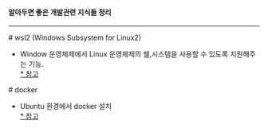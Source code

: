 #### 알아두면 좋은 개발관련 지식들 정리

---------
\# wsl2 (Windows Subsystem for Linux2)
- Window 운영체제에서 Linux 운영체제의 쉘,시스템을 사용할 수 있도록 지원해주는 기능.<br>
 [\* 참고](https://melonicedlatte.com/2020/07/05/200400.html)

\# docker 
 - Ubuntu 환경에서 docker 설치 <br>
 [\* 참고](https://dongle94.github.io/docker/docker-ubuntu-install/)
